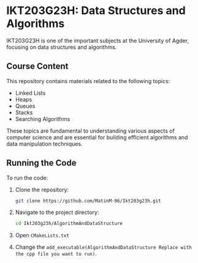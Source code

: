 # IKT203G23H: Data Structures and Algorithms

IKT203G23H is one of the important subjects at the University of Agder, focusing on data structures and algorithms.

## Course Content

This repository contains materials related to the following topics:

- Linked Lists
- Heaps
- Queues
- Stacks
- Searching Algorithms

These topics are fundamental to understanding various aspects of computer science and are essential for building efficient algorithms and data manipulation techniques.

## Running the Code

To run the code:

1. Clone the repository:

    ```bash
    git clone https://github.com/MatinM-96/Ikt203g23h.git
    ```

2. Navigate to the project directory:

    ```bash
    cd Ikt203g23h/AlgorithmAndDataStructure
    ```
3. Open `CMakeLists.txt`
4. Change the `add_executable(AlgorithmAndDataStructure Replace with the cpp file you want to run)`.


